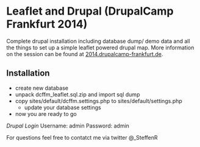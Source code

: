 # Leaflet and Drupal (DrupalCamp Frankfurt 2014)

Complete drupal installation including database dump/ demo data and all the things to set up a simple leaflet powered drupal map. More information on the session can be found at [2014.drupalcamp-frankfurt.de](https://2014.drupalcamp-frankfurt.de/session/leaflet-geodaten-drupal-visualisieren).

## Installation

* create new database
* unpack dcffm_leaflet.sql.zip and import sql dump
* copy sites/default/dcffm.settings.php to sites/default/settings.php
	* update your database settings
* now you are ready to go

*Drupal Login*
Username: admin
Password: admin

For questions feel free to contatct me via twitter @_SteffenR

 	






